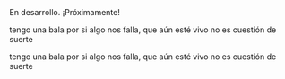 
<html>
<body>
<div id="contenidoprincipal">
En desarrollo. ¡Próximamente!
</ div>
<div id="piedepagina">
<p> tengo una bala por si algo nos falla, que aún esté vivo no es cuestión de suerte  </ p>
</ div>
</ body>
</ html>

tengo una bala por si algo nos falla, que aún esté vivo no es cuestión de suerte 
